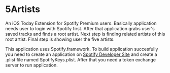5Artists
========

An iOS Today Extension for Spotify Premium users.
Basically application needs user to login with Spotify first.
After that application grabs user's saved tracks and finds a root artist.
Next step is finding related artists of this root artist.
Final step is showing user the five artists.

This application uses Spotify.framework.
To build application succesfully you need to create an application on [Spotify Developer Site](developer.spotify.com) and create a .plist file named SpotifyKeys.plist. After that you need a token exchange server to run application.